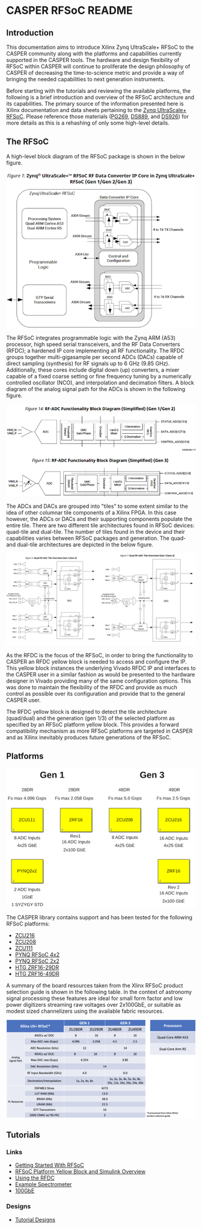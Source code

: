 # CASPER RFSoC README

## Introduction
This documentation aims to introduce Xilinx Zynq UltraScale+ RFSoC to the CASPER
community along with the platforms and capabilities currently supported in the
CASPER tools. The hardware and design flexibility of RFSoC within CASPER will
continue to proliferate the design philosophy of CASPER of decreasing the
time-to-science metric and provide a way of bringing the needed capabilities to
next generation instruments.

Before starting with the tutorials and reviewing the available platforms, the
following is a brief introduction and overview of the RFSoC architecture and its
capabilities. The primary source of the information presented here is Xilinx
documentation and data sheets pertaining to the [Zynq UltraScale+
RFSoC][xilinx-rfsoc]. Please reference those materials ([PG269][pg269],
[DS889][ds889], and [DS926][ds926]) for more details as this is a rehashing of
only some high-level details.

## The RFSoC
A high-level block diagram of the RFSoC package is shown in the below figure.

![](../../_static/img/rfsoc/readme/PG269/RFSoC-Block-Diagram.png)

The RFSoC integrates programmable logic with the Zynq ARM (A53) processor, high
speed serial transceivers, and the RF Data Converters (RFDC); a hardened IP core
implementing all RF functionality. The RFDC groups together multi-gigasample per
second ADCs (DACs) capable of direct sampling (synthesis) for RF signals up to 6
GHz (9.85 GHz). Additionally, these cores include digital down (up) converters,
a mixer capable of a fixed coarse setting or fine frequency tuning by a
numerically controlled oscillator (NCO), and interpolation and decimation
filters. A block diagram of the analog signal path for the ADCs is shown in the
following figure.

![](../../_static/img/rfsoc/readme/PG269/RFDC-SP-Blk-Diagram.png)

The ADCs and DACs are grouped into "tiles" to some extent similar to the idea of
other columnar tile components of a Xilinx FPGA. In this case however, the ADCs
or DACs and their supporting components populate the entire tile. There are two
different tile architectures found in RFSoC devices: quad-tile and dual-tile.
The number of tiles found in the device and their capabilities varies between
RFSoC packages and generation. The quad- and dual-tile architectures are
depicted in the below figure.

![](../../_static/img/rfsoc/readme/qt-dt-arch12.png)

As the RFDC is the focus of the RFSoC, in order to bring the functionality to
CASPER an RFDC yellow block is needed to access and configure the IP. This
yellow block instances the underlying Vivado RFDC IP and interfaces to the
CASPER user in a similar fashion as would be presented to the hardware designer
in Vivado providing many of the same configuration options. This was done to
maintain the flexibility of the RFDC and provide as much control as possible
over its configuration and provide that to the general CASPER user.

The RFDC yellow block is designed to detect the tile architecture (quad/dual)
and the generation (gen 1/3) of the selected platform as specified by an RFSoC
platform yellow block. This provides a forward compatibility mechanism as more
RFSoC platforms are targeted in CASPER and as Xilinx inevitably produces future
generations of the RFSoC.

## Platforms

![](../../_static/img/rfsoc/readme/casper-rfsoc-yb-platform-summary.png)

The CASPER library contains support and has been tested for the following
RFSoC platforms:
  * [ZCU216][zcu216]
  * [ZCU208][zcu208] 
  * [ZCU111][zcu111]
  * [PYNQ RFSoC 4x2][pynq-rfsoc4x2]
  * [PYNQ RFSoC 2x2][pynq-rfsoc2x2]
  * [HTG ZRF16-29DR][htg-zrf16] 
  * [HTG ZRF16-49DR][htg-zrf16] 

A summary of the board resources taken from the Xlinx RFSoC product selection
guide is shown in the following table. In the context of astronomy signal
processing these features are ideal for small form factor and low power
digitizers streaming raw voltages over 2x100GbE, or suitable as modest sized
channelizers using the available fabric resources.

![](../../_static/img/rfsoc/readme/rfsoc_spec_table.png)

## Tutorials

### Links
* [Getting Started With RFSoC][getting-started]
* [RFSoC Platform Yellow Block and Simulink Overview][platform-overview]
* [Using the RFDC][rfdc]
* [Example Spectrometer][spectrometer]
* [100GbE][100g]

### Designs
* [Tutorial Designs][tutorial-designs]

[xilinx-rfsoc]: https://www.xilinx.com/products/silicon-devices/soc/rfsoc.html#documentation
[pg269]: https://www.xilinx.com/support/documentation/ip_documentation/usp_rf_data_converter/v2_4/pg269-rf-data-converter.pdf
[ds889]: https://www.xilinx.com/support/documentation/data_sheets/ds889-zynq-usp-rfsoc-overview.pdf
[ds926]: https://www.xilinx.com/support/documentation/data_sheets/ds926-zynq-ultrascale-plus-rfsoc.pdf

[zcu216]: ./platforms/zcu216.md
[zcu208]: ./platforms/zcu208.md
[zcu111]: ./platforms/zcu111.md
[pynq-rfsoc4x2]: ./platforms/rfsoc4x2.md
[pynq-rfsoc2x2]: ./platforms/rfsoc2x2.md
[htg-zrf16]: ./platforms/zrf16.md

[getting-started]: ./tut_getting_started.md
[platform-overview]: ./tut_platform.md
[rfdc]: ./tut_rfdc.md
[spectrometer]: ./tut_spec.md
[100g]: ./tut_100g.md

[tutorial-designs]: https://github.com/casper-astro/tutorials_devel/tree/master/rfsoc
